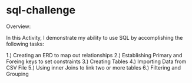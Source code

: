 # sql-challenge

Overview:

In this Activity, I demonstrate my ability to use SQL by accomplishing the following tasks:

1.) Creating an ERD to map out relationships
2.) Establishing Primary and Foreing keys to set constraints
3.) Creating Tables
4.) Importing Data from CSV File
5.) Using inner Joins to link two or more tables
6.) Filtering and Grouping
